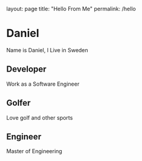 layout: page
title: "Hello From Me"
permalink: /hello

# Daniel

Name is Daniel, I Live in Sweden
 
## Developer

Work as a Software Engineer

## Golfer

Love golf and other sports

## Engineer

Master of Engineering
